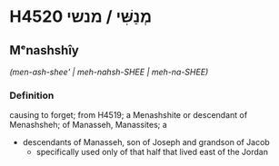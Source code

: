 # H4520 מְנַשִּׁי / מנשי

## Mᵉnashshîy

_(men-ash-shee' | meh-nahsh-SHEE | meh-na-SHEE)_

### Definition

causing to forget; from H4519; a Menashshite or descendant of Menashsheh; of Manasseh, Manassites; a

- descendants of Manasseh, son of Joseph and grandson of Jacob
  - specifically used only of that half that lived east of the Jordan
